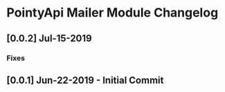 # PointyApi Mailer Module Changelog

## [0.0.2] Jul-15-2019

### Fixes

## [0.0.1] Jun-22-2019 - Initial Commit
